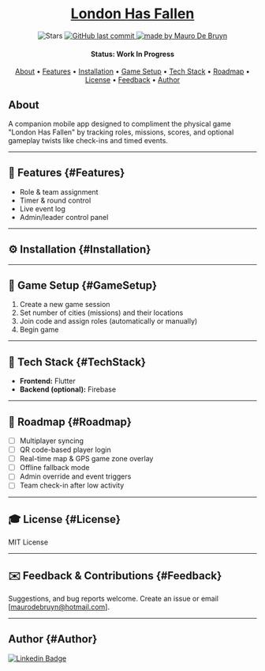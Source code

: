 <h1 align="center">
  <a href="#"> London Has Fallen </a>
</h1>

<p align="center">

  <img alt="Stars" src="https://img.shields.io/github/stars/MauroDeBruyn/London-Has-Fallen?style=social">
  
  <a href="https://github.com/MauroDeBruyn/BenternetZMQMidi">
    <img alt="GitHub last commit" src="https://img.shields.io/github/last-commit/MauroDeBruyn/London-Has-Fallen">
  </a>

  <a href="https://github.com/MauroDeBruyn/">
    <img alt="made by Mauro De Bruyn" src="https://img.shields.io/badge/made%20by-Mauro%20De Bruyn-ff69b4">
  </a>
</p>

<h4 align="center"> 
	 Status: Work In Progress
</h4>

<p align="center">
 <a href="#about">About</a> •
 <a href="#Features">Features</a> • 
 <a href="#Installation">Installation</a> • 
 <a href="#GameSetup">Game Setup</a> •  
 <a href="#TechStack">Tech Stack</a> • 
 <a href="#Roadmap">Roadmap</a> • 
 <a href="#License">License</a> • 
 <a href="#Feedback">Feedback</a> • 
 <a href="#Author">Author</a>
</p>

## About
A companion mobile app designed to compliment the physical game "London Has Fallen" by tracking roles, missions, scores, and optional gameplay twists like check-ins and timed events.

---

## 🚀 Features {#Features}
- Role & team assignment
- Timer & round control
- Live event log
- Admin/leader control panel

---

## ⚙️ Installation {#Installation}

---

## 📃 Game Setup {#GameSetup}

1. Create a new game session 
2. Set number of cities (missions) and their locations
4. Join code and assign roles (automatically or manually)
5. Begin game

---

## 🔌 Tech Stack {#TechStack}
- **Frontend:** Flutter
- **Backend (optional):** Firebase

---

## 🚧 Roadmap {#Roadmap}
- [ ] Multiplayer syncing
- [ ] QR code-based player login
- [ ] Real-time map & GPS game zone overlay
- [ ] Offline fallback mode
- [ ] Admin override and event triggers
- [ ] Team check-in after low activity

---

## 🎓 License {#License}
MIT License

---

## ✉️ Feedback & Contributions {#Feedback}
Suggestions, and bug reports welcome. Create an issue or email [maurodebruyn@hotmail.com].

---

## Author {#Author}

[![Linkedin Badge](https://img.shields.io/badge/-Mauro%20De%20Bruyn-blue?style=flat-square&logo=Linkedin&logoColor=white)](https://www.linkedin.com/in/mauro-de-bruyn-573a8a232/)
